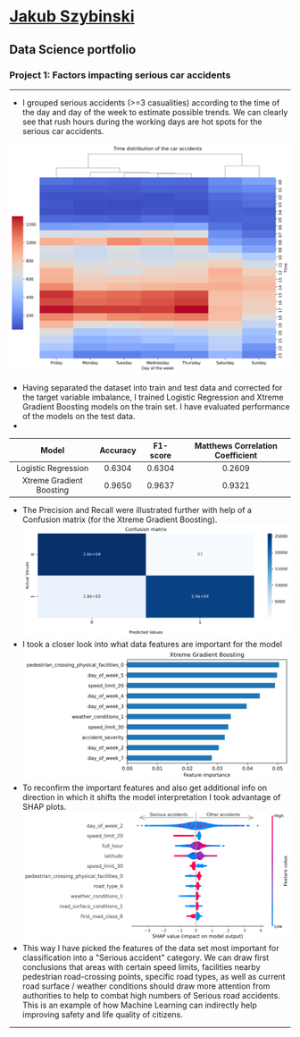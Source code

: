 # [Jakub Szybinski](https://www.linkedin.com/in/jakubszybinski/)
## Data Science portfolio
### Project 1: Factors impacting serious car accidents
***
* I grouped serious accidents (>=3 casualities) according to the time of the day and day of the week to estimate possible trends. We can clearly see that rush hours during the working days are hot spots for the serious car accidents.
<img src="/Figures/Heatmap_days.png" width="800">

* Having separated the dataset into train and test data and corrected for the target variable imbalance, I trained Logistic Regression and Xtreme Gradient Boosting models on the train set. I have evaluated performance of the models on the test data.  
*  
| **Model** | **Accuracy** | **F1-score** | **Matthews Correlation Coefficient** |
| :----: | :----:| :----:| :----:|
| Logistic Regression     | 0.6304 |  0.6304 |  0.2609 |            
| Xtreme Gradient Boosting | 0.9650 |  0.9637 |  0.9321 |                     
* The Precision and Recall were illustrated further with help of a Confusion matrix (for the Xtreme Gradient Boosting).
![](/Figures/confusion_matrix.png)
* I took a closer look into what data features are important for the model
![](/Figures/FeatImportXGBC.png)
* To reconfirm the important features and also get additional info on direction in which it shifts the model interpretation I took advantage of SHAP plots.
![](/Figures/SHAP_XGBC_2.png)
* This way I have picked the features of the data set most important for classification into a "Serious accident" category. We can draw first conclusions that areas with certain speed limits, facilities nearby pedestrian road-crossing points, specific road types, as well as current road surface / weather conditions should draw more attention from authorities to help to combat high numbers of Serious road accidents. This is an example of how Machine Learning can indirectly help improving safety and life quality of citizens.
   
   
***



